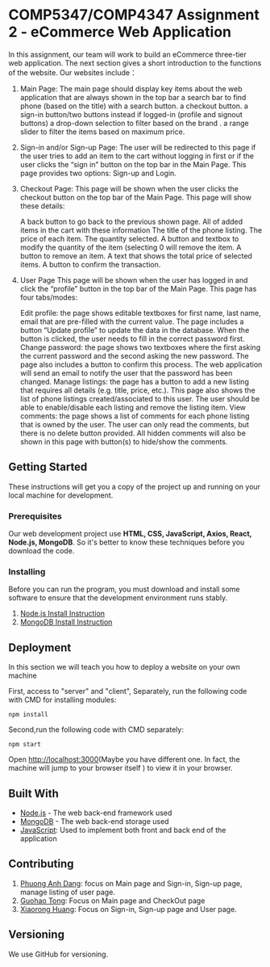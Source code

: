 # COMP5347/COMP4347  Assignment 2 - eCommerce Web Application

In this assignment, our team will work to build an eCommerce three-tier web application.  The next section gives a short introduction to the functions of the website. Our websites include：

1. Main Page: The main page should display key items about the web application that are always shown in the top bar
   a search bar to find phone (based on the title) with a search button.
   a checkout button.
   a sign-in button/two buttons instead if logged-in (profile and signout buttons)
   a drop-down selection to filter based on the brand .
   a range slider to filter the items based on maximum price.

2. Sign-in and/or Sign-up Page:  The user will be redirected to this page if the user tries to add an item to the cart without logging in first or if the user clicks the “sign in” button on the top bar in the Main Page. This page provides two options: Sign-up and Login.

3. Checkout Page: This page will be shown when the user clicks the checkout button on the top bar of the Main Page. This page will show these details:

   A back button to go back to the previous shown page.
   All of added items in the cart with these information
   The title of the phone listing.
   The price of each item.
   The quantity selected.
   A button and textbox to modify the quantity of the item (selecting 0 will remove the item.
   A button to remove an item.
   A text that shows the total price of selected items.
   A button to confirm the transaction.

4. User Page
   This page will be shown when the user has logged in and click the “profile” button in the top bar of the Main Page. This page has four tabs/modes:

   Edit profile: the page shows editable textboxes for first name, last name, email that are pre-filled with the current value. The page includes a button “Update profile” to update the data in the database. When the button is clicked, the user needs to fill in the correct password first.
   Change password: the page shows two textboxes where the first asking the current password and the second asking the new password. The page also includes a button to confirm this process. The web application will send an email to notify the user that the password has been changed.
   Manage listings: the page has a button to add a new listing that requires all details (e.g. title, price, etc.). This page also shows the list of phone listings created/associated to this user. The user should be able to enable/disable each listing and remove the listing item.
   View comments: the page shows a list of comments for each phone listing that is owned by the user. The user can only read the comments, but there is no delete button provided. All hidden comments will also be shown in this page with button(s) to hide/show the comments.

## Getting Started

These instructions will get you a copy of the project up and running on your local machine for development.

### Prerequisites

Our web development project use **HTML, CSS, JavaScript,  Axios, React, Node.js, MongoDB**. So it's better to know these techniques before you download the code.

### Installing

Before you can run the program, you must download and install some software to ensure that the development environment runs stably.

1. [Node.js Install Instruction](https://nodejs.org/en/download/package-manager#windows-1)
2. [MongoDB Install Instruction](https://www.mongodb.com/docs/manual/installation/)

## Deployment

In this section we will teach you how to deploy a website on your own machine

First, access to "server" and "client",  Separately, run the following code with CMD for installing modules:

```
npm install
```

Second,run the following code with CMD separately:

```
npm start
```

Open [http://localhost:3000](http://localhost:3000)(Maybe you have different one. In fact, the machine will jump to your browser itself ) to view it in your browser.

## Built With

* [Node.js](https://nodejs.org/en) - The web back-end framework used
* [MongoDB](https://www.mongodb.com/cloud/atlas/lp/try4?utm_source=google&utm_campaign=search_gs_pl_evergreen_atlas_core_prosp-brand_gic-null_apac-au_ps-all_desktop_eng_lead&utm_term=mongodb&utm_medium=cpc_paid_search&utm_ad=e&utm_ad_campaign_id=12212624341&adgroup=115749705743&cq_cmp=12212624341&gad=1&gclid=Cj0KCQjw0tKiBhC6ARIsAAOXutmdtOA4xTtFsCdLi4PJKRwLeDY9TnlXL7CPjxwPn5OtjGyeDvhEe0IaAp2REALw_wcB) - The web back-end storage used
* [JavaScript](https://www.javascript.com/): Used to implement both front and back end of the application

## Contributing

1. [Phuong Anh Dang](https://github.sydney.edu.au/Pdan8803): focus on Main page and Sign-in, Sign-up page, manage listing of user page.
2. [Guohao Tong](https://github.sydney.edu.au/gton2618): Focus on Main page and CheckOut page
3. [Xiaorong Huang](https://github.sydney.edu.au/xhua5291): Focus on Sign-in, Sign-up page and User page.

## Versioning

We use GitHub for versioning.  

